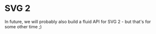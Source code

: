 ﻿# SVG 2

In future, we will probably also build a fluid API for SVG 2 - but that's for some other time ;)